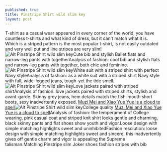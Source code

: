 ```yaml
---
published: true
title: Pinstripe Shirt wild slim key
layout: post
---
```

T-shirt as a casual wear appeared in every corner of the world, you have countless t-shirts and what kind of dress, but it can\'t match what it is. Which is a striped pattern is the most popular t-shirt, is not easily outdated and very well put and line stripes are very slim!![Alt Pinstripe Shirt wild slim key](https://c2.staticflickr.com/2/1463/26103268956_7be5c42dbe.jpg)Cute bib and stylish Ballet flats and narrow-leg pants with togetherAnalysis of fashion: cool bib and stylish flats and narrow-leg pants with together, both chic and feminine.![Alt Pinstripe Shirt wild slim key](https://c2.staticflickr.com/2/1619/26062855991_db373462c5.jpg)White suit with a striped shirt with perfect Navy styleAnalysis of fashion: as a white suit with a striped shirt Navy style with full, wide-legged jeans, tough-yet the tide smell.![Alt Pinstripe Shirt wild slim key](https://c2.staticflickr.com/2/1694/25526580713_7cdf8723cf.jpg)Love jackets paired with striped shirtAnalysis of fashion: love jackets paired with striped shirts, stylish and avant-garde. Skinny grey jeans, hem details match the fish-mouth short boots, sexy inadvertently exposed. [Muzi Mei and Xiao Yue Yue is a cloud to spell](http://www.faybag.com/2016/03/12/muzi-mei-and-xiao-yue-yue-is-a-cloud-to-spell-underwear/)![Alt Pinstripe Shirt wild slim key](https://c2.staticflickr.com/2/1625/26129207425_0a7451f709.jpg)College quality [Muzi Mei and Xiao Yue Yue is a cloud to spell](http://www.faybag.com/2016/03/12/muzi-mei-and-xiao-yue-yue-is-a-cloud-to-spell-underwear/)Analysis of fashion: the temperament of College wearing, pink casual coat and striped knit shirt looks gentle and charming, black skinny pants and flat shoes show youth and vigor.Loose design with simple matching highlights sweet and uninhibitedFashion resolution: loose design with simple matching highlights sweet and sincere, this inadvertently gives off gentle charm and vigor is appealing the Supreme talisman.Matching Pinstripe slim Joker shoes fashion stripes with bib